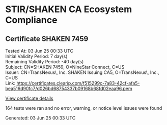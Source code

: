 # STIR/SHAKEN CA Ecosystem Compliance

## Certificate SHAKEN 7459

Tested At: 03 Jun 25 00:33 UTC\
Initial Validity Period: 7 day(s)\
Remaining Validity Period: -40 day(s)\
Subject: CN=SHAKEN 7459, O=NineStar Connect, C=US\
Issuer: CN=TransNexus\\, Inc. SHAKEN Issuing CA5, O=TransNexus\\, Inc., C=US\
Link: https://certificates.clearip.com/f515299c-7a83-42cf-afa5-bea516d90fc7/d026bd68754337b09168b68fd02eaa96.pem

[View certificate details](https://x509.io/?cert=MIIC0DCCAnagAwIBAgIQdqg3qik5eUkGB1O%2BgJitBzAKBggqhkjOPQQDAjBWMQswCQYDVQQGEwJVUzEZMBcGA1UEChMQVHJhbnNOZXh1cywgSW5jLjEsMCoGA1UEAxMjVHJhbnNOZXh1cywgSW5jLiBTSEFLRU4gSXNzdWluZyBDQTUwHhcNMjUwNDE2MjIwODU3WhcNMjUwNDIzMjIwODU2WjA%2BMQswCQYDVQQGEwJVUzEZMBcGA1UEChMQTmluZVN0YXIgQ29ubmVjdDEUMBIGA1UEAxMLU0hBS0VOIDc0NTkwWTATBgcqhkjOPQIBBggqhkjOPQMBBwNCAATFXL7rp1Qke22bgEUbGaDf2uHXdBDBerhJvl6BTxLWMSgqIcT72K1kOfBnToU4yq%2BB1J9IbfZWz%2BAFQBCpSLW9o4IBPDCCATgwDAYDVR0TAQH%2FBAIwADAOBgNVHQ8BAf8EBAMCB4AwHQYDVR0OBBYEFAhTxMQdy0NRdUBgF7%2FOv0Kcgs2ZMB8GA1UdIwQYMBaAFNoAs4f4gj%2B%2FuiKiZGO19i%2FMjnXKMBcGA1UdIAQQMA4wDAYKYIZIAYb%2FCQEBBDCBpgYDVR0fBIGeMIGbMIGYoDqgOIY2aHR0cHM6Ly9hdXRoZW50aWNhdGUtYXBpLmljb25lY3Rpdi5jb20vZG93bmxvYWQvdjEvY3JsolqkWDBWMRQwEgYDVQQHDAtCcmlkZ2V3YXRlcjELMAkGA1UECAwCTkoxEzARBgNVBAMMClNUSS1QQSBDUkwxCzAJBgNVBAYTAlVTMQ8wDQYDVQQKDAZTVEktUEEwFgYIKwYBBQUHARoECjAIoAYWBDc0NTkwCgYIKoZIzj0EAwIDSAAwRQIhAPePkLZcCzO3TDdRROaHSmHB0Az1eaysDZEfMXW0OaMFAiArN4CF9c7X4Gaq%2Bxngv1FkyfBnhXQfqLpRLXuRNCDAww%3D%3D)

164 tests were ran and no error, warning, or notice level issues were found


Generated: 03 Jun 25 00:33 UTC